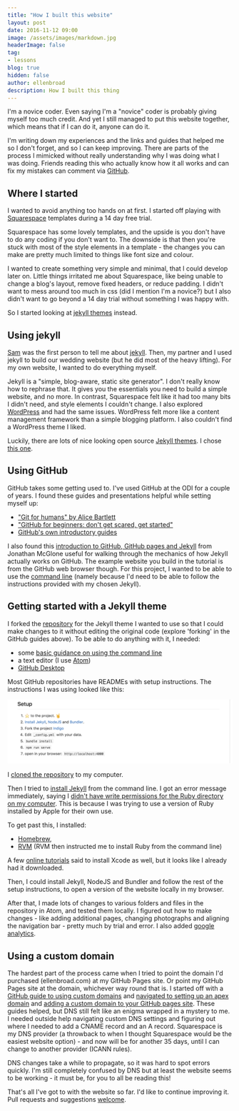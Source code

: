```yaml
---
title: "How I built this website"
layout: post
date: 2016-11-12 09:00
image: /assets/images/markdown.jpg
headerImage: false
tag:
- lessons
blog: true
hidden: false
author: ellenbroad
description: How I built this thing
---
```


I'm a novice coder. Even saying I'm a "novice" coder is probably giving myself too much credit. And yet I still managed to put this website together, which means that if I can do it, anyone can do it.

I'm writing down my experiences and the links and guides that helped me so I don't forget, and so I can keep improving. There are parts of the process I mimicked without really understanding why I was doing what I was doing. Friends reading this who actually know how it all works and can fix my mistakes can comment via [GitHub](https://github.com/ellenbroad/indigo).

## Where I started

I wanted to avoid anything too hands on at first. I started off playing with [Squarespace](https://www.squarespace.com/) templates during a 14 day free trial.

Squarespace has some lovely templates, and the upside is you don't have to do any coding if you don't want to. The downside is that then you're stuck with most of the style elements in a template - the changes you can make are pretty much limited to things like font size and colour.

I wanted to create something very simple and minimal, that I could develop later on. Little things irritated me about Squarespace, like being unable to change a blog's layout, remove fixed headers, or reduce padding. I didn't want to mess around too much in css (did I mention I'm a novice?) but I also didn't want to go beyond a 14 day trial without something I was happy with.

So I started looking at [jekyll themes](http://jekyllthemes.org/) instead.

## Using jekyll

[Sam](https://twitter.com/pikesley) was the first person to tell me about [jekyll](https://jekyllrb.com/). Then, my partner and I used jekyll to build our wedding website (but he did most of the heavy lifting). For my own website, I wanted to do everything myself.

Jekyll is a "simple, blog-aware, static site generator". I don't really know how to rephrase that. It gives you the essentials you need to build a simple website, and no more. In contrast, Squarespace felt like it had too many bits I didn't need, and style elements I couldn't change. I also explored [WordPress](https://wordpress.org/) and had the same issues. WordPress felt more like a content management framework than a simple blogging platform. I also couldn't find a WordPress theme I liked.

Luckily, there are lots of nice looking open source [Jekyll themes](http://jekyllthemes.org/). I chose [this one](https://github.com/sergiokopplin/indigo).

## Using GitHub

GitHub takes some getting used to. I've used GitHub at the ODI for a couple of years. I found these guides and presentations helpful while setting myself up:

* ["Git for humans" by Alice Bartlett](https://speakerdeck.com/alicebartlett/git-for-humans)
* ["GitHub for beginners: don't get scared, get started"](http://readwrite.com/2013/09/30/understanding-github-a-journey-for-beginners-part-1/)
* [GitHub's own introductory guides](https://guides.github.com/)

I also found this [introduction to GitHub, GitHub pages and Jekyll](http://jmcglone.com/guides/github-pages/) from Jonathan McGlone useful for walking through the mechanics of how Jekyll actually works on GitHub. The example website you build in the tutorial is from the GitHub web browser though. For this project, I wanted to be able to use the [command line](https://www.codecademy.com/learn/learn-the-command-line) (namely because I'd need to be able to follow the instructions provided with my chosen Jekyll).

## Getting started with a Jekyll theme
I forked the [repository]((https://github.com/sergiokopplin/indigo)) for the Jekyll theme I wanted to use so that I could make changes to it without editing the original code (explore 'forking' in the GitHub guides above). To be able to do anything with it, I needed:

* some [basic guidance on using the command line](https://www.davidbaumgold.com/tutorials/command-line/)
* a text editor (I use [Atom](https://atom.io/))
* [GitHub Desktop](https://desktop.github.com/)

Most GitHub repositories have READMEs with setup instructions. The instructions I was using looked like this:

![screenshot of setup instructions](/assets/images/setup.jpg)

I [cloned the repository](https://help.github.com/articles/cloning-a-repository/) to my computer.

Then I tried to [install Jekyll](https://jekyllrb.com/) from the command line. I got an error message immediately, saying I [didn't have write permissions for the Ruby directory on my computer](http://stackoverflow.com/questions/14607193/installing-gem-or-updating-rubygems-fails-with-permissions-error). This is because I was trying to use a version of Ruby installed by Apple for their own use.

To get past this, I installed:

* [Homebrew](http://brew.sh/),
* [RVM](https://rvm.io/) (RVM then instructed me to install Ruby from the command line)

A few [online tutorials](https://www.moncefbelyamani.com/how-to-install-xcode-homebrew-git-rvm-ruby-on-mac/) said to install Xcode as well, but it looks like I already had it downloaded.

Then, I could install Jekyll, NodeJS and Bundler and follow the rest of the setup instructions, to open a version of the website locally in my browser.

After that, I made lots of changes to various folders and files in the repository in Atom, and tested them locally. I figured out how to make changes - like adding additional pages, changing photographs and aligning the navigation bar - pretty much by trial and error. I also added [google analytics](https://support.google.com/analytics/answer/1008080?hl=en).

## Using a custom domain

The hardest part of the process came when I tried to point the domain I'd purchased (ellenbroad.com) at my GitHub Pages site. Or point my GitHub Pages site at the domain, whichever way round that is. I started off with a [GitHub guide to using custom domains](https://help.github.com/articles/using-a-custom-domain-with-github-pages/) and [navigated to setting up an apex domain](https://help.github.com/articles/setting-up-an-apex-domain/) and [adding a custom domain to your GitHub pages site](https://help.github.com/articles/adding-or-removing-a-custom-domain-for-your-github-pages-site/). These guides helped, but DNS still felt like an enigma wrapped in a mystery to me. I needed outside help navigating custom DNS settings and figuring out where I needed to add a CNAME record and an A record. Squarespace is my DNS provider (a throwback to when I thought Squarespace would be the easiest website option) - and now will be for another 35 days, until I can change to another provider (ICANN rules).

DNS changes take a while to propagate, so it was hard to spot errors quickly. I'm still completely confused by DNS but at least the website seems to be working - it must be, for you to all be reading this!

That's all I've got to with the website so far. I'd like to continue improving it. Pull requests and suggestions [welcome](https://github.com/ellenbroad/ellenbroadcom).
